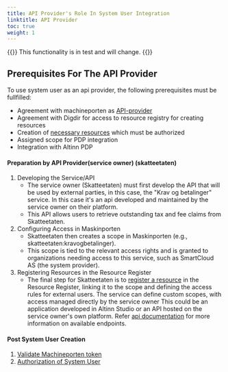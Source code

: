 ```yaml
---
title: API Provider's Role In System User Integration
linktitle: API Provider
toc: true
weight: 1
---
```


{{<notice warning>}}
 This functionality is in test and will change.
{{</notice>}}

## Prerequisites For The API Provider

To use system user as an api provider, the following prerequisites must be fullfilled:

- Agreement with machineporten as [API-provider](https://docs.digdir.no/docs/Maskinporten/maskinporten_guide_apitilbyder)
- Agreement with Digdir for access to resource registry for creating resources
- Creation of [necessary resources](/authorization/guides/create-resource-resource-admin/) which must be authorized
- Assigned scope for PDP integration
- Integration with Altinn PDP


#### Preparation by API Provider(service owner) (skatteetaten)
   1. Developing the Service/API
      - The service owner (Skatteetaten) must first develop the API that will be used by external parties, in this case, the "Krav og betalinger" service. In this case it's an api developed and maintained by the service owner on their platform.
      - This API allows users to retrieve outstanding tax and fee claims from Skatteetaten.
   2. Configuring Access in Maskinporten
       - Skatteetaten then creates a scope in Maskinporten (e.g., skatteetaten:kravogbetalinger).
       - This scope is tied to the relevant access rights and is granted to organizations needing access to this service, such as SmartCloud AS (the system provider).
   3. Registering Resources in the Resource Register
       - The final step for Skatteetaten is to [register a resource](../../../../api/resourceregistry/) in the Resource Register, linking it to the scope and defining the access rules for external users. The service can define custom scopes, with access managed directly by the service owner
       This could be an application developed in Altinn Studio or an API hosted on the service owner's own platform.
       Refer [api documentation](../../../api/authentication/systemuserapi/) for more information on available endpoints.

#### Post System User Creation
1. [Validate Machineporten token](systemauthentication-for-apiproviders#validation-of-maskinporten-token)
2. [Authorization of System User](systemauthentication-for-apiproviders#authorization-of-system-user)